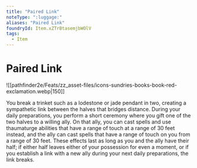 ```yaml
---
title: "Paired Link"
noteType: ":luggage:"
aliases: "Paired Link"
foundryId: Item.xZTrBtasemjbWOlV
tags:
  - Item
---
```


# Paired Link
![[pathfinder2e/Feats/zz_asset-files/icons-sundries-books-book-red-exclamation.webp|150]]

You break a trinket such as a lodestone or jade pendant in two, creating a sympathetic link between the halves that bridges distance. During your daily preparations, you perform a short ceremony where you gift one of the two halves to a willing ally. On that ally, you can cast spells and use thaumaturge abilities that have a range of touch at a range of 30 feet instead, and the ally can cast spells that have a range of touch on you from a range of 30 feet. These effects last as long as you and the ally have their half; if either half leaves either of your possession for even a moment, or if you establish a link with a new ally during your next daily preparations, the link breaks.
